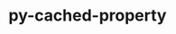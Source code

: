 ---
title: "py-cached-property"
layout: cache
categories: [package, develop]
meta: {"compilers": ["gcc@=7.5.0"], "num_specs": 7, "num_specs_by_stack": {"radiuss": 6, "root": 7}, "oss": ["ubuntu18.04"], "platforms": ["linux"], "stacks": ["radiuss", "root"], "targets": ["x86_64_v3"], "versions": ["1.5.2"]}
spec_details: [{"compiler": "gcc@=7.5.0", "hash": "3bzt2ma4g6xjyomw6vycwla25r55o26x", "os": "ubuntu18.04", "platform": "linux", "size": "-", "stacks": ["radiuss", "root"], "tarball": "https://binaries.spack.io/develop/build_cache/linux-ubuntu18.04-x86_64_v3/gcc-7.5.0/py-cached-property-1.5.2/linux-ubuntu18.04-x86_64_v3-gcc-7.5.0-py-cached-property-1.5.2-3bzt2ma4g6xjyomw6vycwla25r55o26x.spack", "target": "x86_64_v3", "variants": ["build_system=python_pip"], "versions": ["1.5.2"]}, {"compiler": "gcc@=7.5.0", "hash": "ap3zmesgdff5aogwvattilpv4bbbfk3v", "os": "ubuntu18.04", "platform": "linux", "size": "-", "stacks": ["root"], "tarball": "https://binaries.spack.io/develop/build_cache/linux-ubuntu18.04-x86_64_v3/gcc-7.5.0/py-cached-property-1.5.2/linux-ubuntu18.04-x86_64_v3-gcc-7.5.0-py-cached-property-1.5.2-ap3zmesgdff5aogwvattilpv4bbbfk3v.spack", "target": "x86_64_v3", "variants": ["build_system=python_pip"], "versions": ["1.5.2"]}, {"compiler": "gcc@=7.5.0", "hash": "bu5v6mnmanfdf3zaabqwauwxo2smqvrf", "os": "ubuntu18.04", "platform": "linux", "size": "-", "stacks": ["radiuss", "root"], "tarball": "https://binaries.spack.io/develop/build_cache/linux-ubuntu18.04-x86_64_v3/gcc-7.5.0/py-cached-property-1.5.2/linux-ubuntu18.04-x86_64_v3-gcc-7.5.0-py-cached-property-1.5.2-bu5v6mnmanfdf3zaabqwauwxo2smqvrf.spack", "target": "x86_64_v3", "variants": ["build_system=python_pip"], "versions": ["1.5.2"]}, {"compiler": "gcc@=7.5.0", "hash": "nseamubgwt6wpwssqdkbpdnxse2um63l", "os": "ubuntu18.04", "platform": "linux", "size": "-", "stacks": ["radiuss", "root"], "tarball": "https://binaries.spack.io/develop/build_cache/linux-ubuntu18.04-x86_64_v3/gcc-7.5.0/py-cached-property-1.5.2/linux-ubuntu18.04-x86_64_v3-gcc-7.5.0-py-cached-property-1.5.2-nseamubgwt6wpwssqdkbpdnxse2um63l.spack", "target": "x86_64_v3", "variants": ["build_system=python_pip"], "versions": ["1.5.2"]}, {"compiler": "gcc@=7.5.0", "hash": "t2llhw4m6a22jxm34xfzyceca565a4kl", "os": "ubuntu18.04", "platform": "linux", "size": "-", "stacks": ["radiuss", "root"], "tarball": "https://binaries.spack.io/develop/build_cache/linux-ubuntu18.04-x86_64_v3/gcc-7.5.0/py-cached-property-1.5.2/linux-ubuntu18.04-x86_64_v3-gcc-7.5.0-py-cached-property-1.5.2-t2llhw4m6a22jxm34xfzyceca565a4kl.spack", "target": "x86_64_v3", "variants": ["build_system=python_pip"], "versions": ["1.5.2"]}, {"compiler": "gcc@=7.5.0", "hash": "vyvkn2cmr4lawpnjg2g4zqnhkejdtl4g", "os": "ubuntu18.04", "platform": "linux", "size": "-", "stacks": ["radiuss", "root"], "tarball": "https://binaries.spack.io/develop/build_cache/linux-ubuntu18.04-x86_64_v3/gcc-7.5.0/py-cached-property-1.5.2/linux-ubuntu18.04-x86_64_v3-gcc-7.5.0-py-cached-property-1.5.2-vyvkn2cmr4lawpnjg2g4zqnhkejdtl4g.spack", "target": "x86_64_v3", "variants": ["build_system=python_pip"], "versions": ["1.5.2"]}, {"compiler": "gcc@=7.5.0", "hash": "z6kli64fndyy22phqcirbj5fni6xli6i", "os": "ubuntu18.04", "platform": "linux", "size": "-", "stacks": ["radiuss", "root"], "tarball": "https://binaries.spack.io/develop/build_cache/linux-ubuntu18.04-x86_64_v3/gcc-7.5.0/py-cached-property-1.5.2/linux-ubuntu18.04-x86_64_v3-gcc-7.5.0-py-cached-property-1.5.2-z6kli64fndyy22phqcirbj5fni6xli6i.spack", "target": "x86_64_v3", "variants": ["build_system=python_pip"], "versions": ["1.5.2"]}]
---